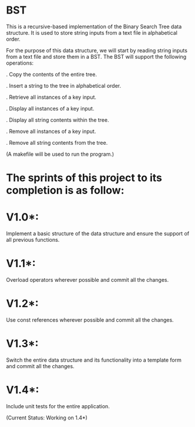 # BST
This is a recursive-based implementation of the Binary Search Tree data structure. It is used to store string inputs from a text file in alphabetical order.

For the purpose of this data structure, we will start by reading string inputs from a text file and store them in a BST. The BST will support the following operations:

. Copy the contents of the entire tree.

. Insert a string to the tree in alphabetical order.

. Retrieve all instances of a key input.

. Display all instances of a key input.

. Display all string contents within the tree.

. Remove all instances of a key input.

. Remove all string contents from the tree.

(A makefile will be used to run the program.)

# The sprints of this project to its completion is as follow:

# V1.0*: 
Implement a basic structure of the data structure and ensure the support of all previous functions.
# V1.1*:
Overload operators wherever possible and commit all the changes.
# V1.2*:
Use const references wherever possible and commit all the changes.
# V1.3*: 
Switch the entire data structure and its functionality into a template form and commit all the changes.
# V1.4*:
Include unit tests for the entire application.

(Current Status: Working on 1.4*)
